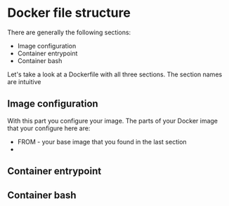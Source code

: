 # Docker file structure
There are generally the following sections: 
* Image configuration 
* Container entrypoint
* Container bash

Let's take a look at a Dockerfile with all three sections. The section names are intuitive

## Image configuration
With this part you configure your image. The parts of  your Docker image that your configure here are:
* FROM - your base image that you found in the last section
* 


## Container entrypoint

## Container bash









